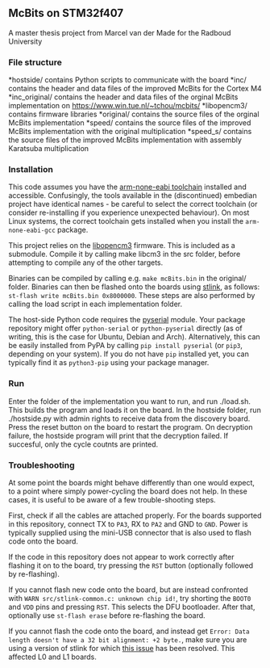 ## McBits on STM32f407

A master thesis project from Marcel van der Made for the Radboud University

### File structure

*hostside/ contains Python scripts to communicate with the board
*inc/ contains the header and data files of the improved McBits for the Cortex M4
*inc_original/ contains the header and data files of the orginal McBits implementation on https://www.win.tue.nl/~tchou/mcbits/
*libopencm3/ contains firmware libraries
*original/ contains the source files of the orginal McBits implementation
*speed/ contains the source files of the improved McBits implementation with the original multiplication
*speed_s/ contains the source files of the improved McBits implementation with assembly Karatsuba multiplication

### Installation

This code assumes you have the [arm-none-eabi toolchain](https://launchpad.net/gcc-arm-embedded) installed and accessible. Confusingly, the tools available in the (discontinued) embedian project have identical names - be careful to select the correct toolchain (or consider re-installing if you experience unexpected behaviour). On most Linux systems, the correct toolchain gets installed when you install the `arm-none-eabi-gcc` package.

This project relies on the [libopencm3](https://github.com/libopencm3/libopencm3/) firmware. This is included as a submodule. Compile it by calling make libcm3 in the src folder, before attempting to compile any of the other targets.

Binaries can be compiled by calling e.g. `make mcBits.bin` in the original/ folder. Binaries can then be flashed onto the boards using [stlink](https://github.com/texane/stlink), as follows: `st-flash write mcBits.bin 0x8000000`. These steps are also performed by calling the load script in each implementation folder.

The host-side Python code requires the [pyserial](https://github.com/pyserial/pyserial) module. Your package repository might offer `python-serial` or `python-pyserial` directly (as of writing, this is the case for Ubuntu, Debian and Arch). Alternatively, this can be easily installed from PyPA by calling `pip install pyserial` (or `pip3`, depending on your system). If you do not have `pip` installed yet, you can typically find it as `python3-pip` using your package manager.

### Run
Enter the folder of the implementation you want to run, and run ./load.sh. This builds the program and loads it on the board. In the hostside folder, run ./hostside.py with admin rights to receive data from the discovery board. Press the reset button on the board to restart the program. On decryption failure, the hostside program will print that the decryption failed. If succesful, only the cycle coutnts are printed.

### Troubleshooting

At some point the boards might behave differently than one would expect, to a point where simply power-cycling the board does not help. In these cases, it is useful to be aware of a few trouble-shooting steps.

First, check if all the cables are attached properly. For the boards supported in this repository, connect TX to `PA3`, RX to `PA2` and GND to `GND`. Power is typically supplied using the mini-USB connector that is also used to flash code onto the board.

If the code in this repository does not appear to work correctly after flashing it on to the board, try pressing the `RST` button (optionally followed by re-flashing).

If you cannot flash new code onto the board, but are instead confronted with `WARN src/stlink-common.c: unknown chip id!`, try shorting the `BOOT0` and `VDD` pins and pressing `RST`. This selects the DFU bootloader. After that, optionally use `st-flash erase` before re-flashing the board.

If you cannot flash the code onto the board, and instead get `Error: Data length doesn't have a 32 bit alignment: +2 byte.`, make sure you are using a version of stlink for which [this issue](https://github.com/texane/stlink/issues/390) has been resolved. This affected L0 and L1 boards.